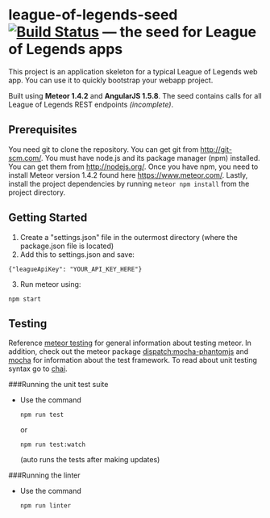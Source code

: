 # league-of-legends-seed [![Build Status](https://travis-ci.org/spresnal/league-of-legends-seed.svg?branch=Basic-Setup)](https://travis-ci.org/spresnal/league-of-legends-seed) — the seed for League of Legends apps
This project is an application skeleton for a typical League of Legends web app. You can use it to quickly bootstrap your webapp project.

Built using <b>Meteor 1.4.2</b> and <b>AngularJS 1.5.8</b>. The seed contains calls for all League of Legends REST endpoints <i>(incomplete)</i>.

## Prerequisites
You need git to clone the repository. You can get git from http://git-scm.com/. You must have node.js and its package manager (npm) installed. You can get them from http://nodejs.org/. Once you have npm, you need to install Meteor version 1.4.2 found here https://www.meteor.com/. Lastly, install the project dependencies by running `meteor npm install` from the project directory.

## Getting Started
1. Create a "settings.json" file in the outermost directory (where the package.json file is located)
2. Add this to settings.json and save: 
  ```
  {"leagueApiKey": "YOUR_API_KEY_HERE"}
  ```
3. Run meteor using:
  ```
  npm start
  ```

## Testing
Reference [meteor testing](https://guide.meteor.com/testing.html) for general information about testing meteor. In addition, check out the meteor package [dispatch:mocha-phantomjs](https://atmospherejs.com/dispatch/mocha-phantomjs) and [mocha](https://github.com/mochajs/mocha) for information about the test framework. To read about unit testing syntax go to [chai](http://chaijs.com/api/bdd/).

###Running the unit test suite
* Use the command 
  ```
  npm run test
  ```
  or 
  ```
  npm run test:watch
  ```
  (auto runs the tests after making updates)

###Running the linter
* Use the command
  ```
  npm run linter
  ```
